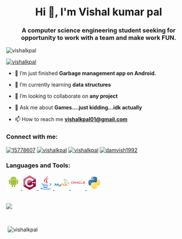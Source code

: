 <h1 align="center">Hi 👋, I'm Vishal kumar pal</h1>
<h3 align="center">A computer science engineering student seeking for opportunity to work with a team and make work FUN.</h3>

<p align="left"> <img src="https://komarev.com/ghpvc/?username=vishalkpal&label=Profile%20views&color=0e75b6&style=flat" alt="vishalkpal" /> </p>

<p align="left"> <a href="https://github.com/ryo-ma/github-profile-trophy"><img src="https://github-profile-trophy.vercel.app/?username=vishalkpal" alt="vishalkpal" /></a> </p>

- 🔭 I’m just finished **Garbage management app on Android.**

- 🌱 I’m currently learning **data structures**

- 👯 I’m looking to collaborate on **any project**

- 💬 Ask me about **Games....just kidding...idk actually**

- 📫 How to reach me **vishalkpal01@gmail.com**

<h3 align="left">Connect with me:</h3>
<p align="left">
<a href="https://stackoverflow.com/users/15778607" target="blank"><img align="center" src="https://raw.githubusercontent.com/rahuldkjain/github-profile-readme-generator/neutral-icons/src/images/icons/Social/stack-overflow.svg" alt="15778607" height="30" width="40" /></a>
<a href="https://www.codechef.com/users/vishalkpal" target="blank"><img align="center" src="https://cdn.jsdelivr.net/npm/simple-icons@3.1.0/icons/codechef.svg" alt="vishalkpal" height="30" width="40" /></a>
<a href="https://www.leetcode.com/vishalkpal" target="blank"><img align="center" src="https://raw.githubusercontent.com/rahuldkjain/github-profile-readme-generator/neutral-icons/src/images/icons/Social/leet-code.svg" alt="vishalkpal" height="30" width="40" /></a>
<a href="https://auth.geeksforgeeks.org/user/damvish1992" target="blank"><img align="center" src="https://raw.githubusercontent.com/rahuldkjain/github-profile-readme-generator/neutral-icons/src/images/icons/Social/geeks-for-geeks.svg" alt="damvish1992" height="30" width="40" /></a>
</p>

<h3 align="left">Languages and Tools:</h3>
<p align="left"> <a href="https://developer.android.com" target="_blank"> <img src="https://raw.githubusercontent.com/devicons/devicon/master/icons/android/android-original-wordmark.svg" alt="android" width="40" height="40"/> </a> <a href="https://www.w3schools.com/cpp/" target="_blank"> <img src="https://raw.githubusercontent.com/devicons/devicon/master/icons/cplusplus/cplusplus-original.svg" alt="cplusplus" width="40" height="40"/> </a> <a href="https://www.java.com" target="_blank"> <img src="https://raw.githubusercontent.com/devicons/devicon/master/icons/java/java-original.svg" alt="java" width="40" height="40"/> </a> <a href="https://www.mysql.com/" target="_blank"> <img src="https://raw.githubusercontent.com/devicons/devicon/master/icons/mysql/mysql-original-wordmark.svg" alt="mysql" width="40" height="40"/> </a> <a href="https://www.oracle.com/" target="_blank"> <img src="https://raw.githubusercontent.com/devicons/devicon/master/icons/oracle/oracle-original.svg" alt="oracle" width="40" height="40"/> </a> <a href="https://www.python.org" target="_blank"> <img src="https://raw.githubusercontent.com/devicons/devicon/master/icons/python/python-original.svg" alt="python" width="40" height="40"/> </a> </p>

<br><img align="center" src="https://github-readme-stats.vercel.app/api/top-langs/?username=vishalkpal&hide=java,html&title_color=ffffff&text_color=c9cacc&icon_color=2bbc8a&bg_color=1d1f21" />

<br/>

<p>&nbsp;<img align="center" src="https://github-readme-stats.vercel.app/api?username=vishalkpal&show_icons=true&line_height=27&count_private=true&title_color=ffffff&text_color=c9cacc&icon_color=2bbc8a&bg_color=1d1f21" alt="vishalkpal" /></p>
